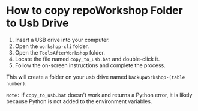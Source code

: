 # How to copy repoWorkshop Folder to Usb Drive

1. Insert a USB drive into your computer.
2. Open the `workshop-cli` folder.
3. Open the `ToolsAfterWorkshop` folder.
4. Locate the file named `copy_to_usb.bat` and double-click it.
5. Follow the on-screen instructions and complete the process.

This will create a folder on your usb drive named `backupWorkshop-(table number)`.

`Note:` If `copy_to_usb.bat` doesn't work and returns a Python error, it is likely because Python is not added to the environment variables.